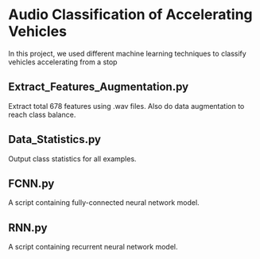# Audio Classification of Accelerating Vehicles

In this project, we used different machine learning techniques to classify vehicles accelerating from a stop

## Extract_Features_Augmentation.py

Extract total 678 features using .wav files. Also do data augmentation to reach class balance.

## Data_Statistics.py

Output class statistics for all examples.

## FCNN.py	

A script containing fully-connected neural network model. 

## RNN.py

A script containing recurrent neural network model. 
